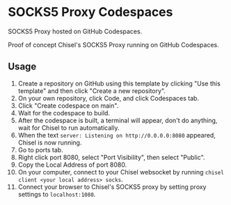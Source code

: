 # SOCKS5 Proxy Codespaces
SOCKS5 Proxy hosted on GitHub Codespaces.

Proof of concept Chisel's SOCKS5 Proxy running on GitHub Codespaces.

## Usage
1. Create a repository on GitHub using this template by clicking "Use this template" and then click "Create a new repository".
2. On your own repository, click Code, and click Codespaces tab.
3. Click "Create codespace on main".
4. Wait for the codespace to build.
5. After the codespace is built, a terminal will appear, don't do anything, wait for Chisel to run automatically.
6. When the text `server: Listening on http://0.0.0.0:8080` appeared, Chisel is now running.
7. Go to ports tab.
8. Right click port 8080, select "Port Visibility", then select "Public".
9. Copy the Local Address of port 8080.
10. On your computer, connect to your Chisel websocket by running `chisel client <your local address> socks`.
11. Connect your browser to Chisel's SOCKS5 proxy by setting proxy settings to `localhost:1080`.